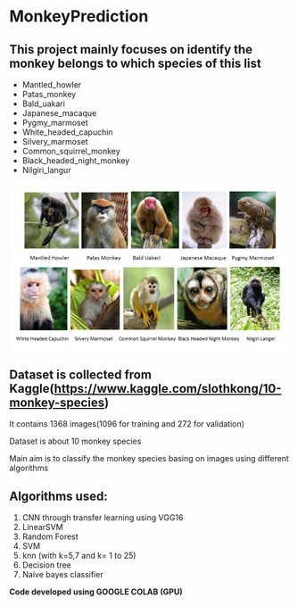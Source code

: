 # MonkeyPrediction

## This project mainly focuses on identify the monkey belongs to which species of this list

- Mantled_howler
- Patas_monkey 
- Bald_uakari
- Japanese_macaque
- Pygmy_marmoset
- White_headed_capuchin
- Silvery_marmoset
- Common_squirrel_monkey
- Black_headed_night_monkey
- Nilgiri_langur

![Screenshot](Monkeys.PNG)
 
 
Dataset is collected from Kaggle(https://www.kaggle.com/slothkong/10-monkey-species)
-------------------------------------------------------------------------------------
It contains 1368 images(1096 for training and 272 for validation)

Dataset is about 10 monkey species

Main aim is to classify the monkey species basing on images using different algorithms

Algorithms used:
----------------
1) CNN through transfer learning using VGG16
2) LinearSVM
3) Random Forest
4) SVM
5) knn (with k=5,7 and k= 1 to 25)
6) Decision tree
7) Naive bayes classifier

**Code developed using GOOGLE COLAB (GPU)**
